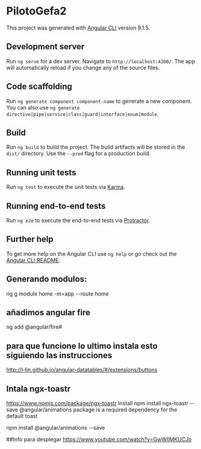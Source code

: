 # PilotoGefa2

This project was generated with [Angular CLI](https://github.com/angular/angular-cli) version 9.1.5.

## Development server

Run `ng serve` for a dev server. Navigate to `http://localhost:4200/`. The app will automatically reload if you change any of the source files.

## Code scaffolding

Run `ng generate component component-name` to generate a new component. You can also use `ng generate directive|pipe|service|class|guard|interface|enum|module`.

## Build

Run `ng build` to build the project. The build artifacts will be stored in the `dist/` directory. Use the `--prod` flag for a production build.

## Running unit tests

Run `ng test` to execute the unit tests via [Karma](https://karma-runner.github.io).

## Running end-to-end tests

Run `ng e2e` to execute the end-to-end tests via [Protractor](http://www.protractortest.org/).

## Further help

To get more help on the Angular CLI use `ng help` or go check out the [Angular CLI README](https://github.com/angular/angular-cli/blob/master/README.md).

## Generando modulos:
 ng g module home -m=app --route home
## añadimos angular fire
 ng add @angular/fire#
## para que funcione lo ultimo instala esto siguiendo las instrucciones
 http://l-lin.github.io/angular-datatables/#/extensions/buttons

## Intala ngx-toastr
https://www.npmjs.com/package/ngx-toastr
Install
npm install ngx-toastr --save
@angular/animations package is a required dependency for the default toast

npm install @angular/animations --save

 ##Info para desplegar
 https://www.youtube.com/watch?v=GwWIlMKUCJo
 